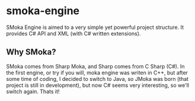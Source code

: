 # smoka-engine

SMoka Engine is aimed to a very simple yet powerful project structure. It provides C# API and XML (with C# written extensions).

## Why SMoka?
SMoka comes from Sharp Moka, and Sharp comes from C Sharp (C#). In the first engine, or try if you will, moka engine was
writen in C++, but after some time of coding, I decided to switch to Java, so JMoka was born (that project is still in
development), but now C# seems very interesting, so we'll switch again. Thats it!

